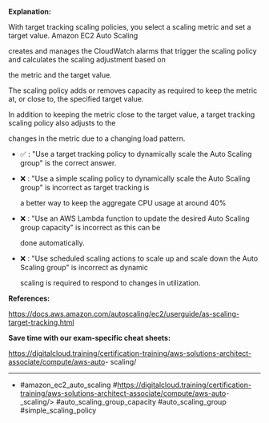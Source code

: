 **Explanation:**

With target tracking scaling policies, you select a scaling metric and set a target value. Amazon EC2 Auto Scaling

creates and manages the CloudWatch alarms that trigger the scaling policy and calculates the scaling adjustment based on

the metric and the target value.

The scaling policy adds or removes capacity as required to keep the metric at, or close to, the specified target value.

In addition to keeping the metric close to the target value, a target tracking scaling policy also adjusts to the

changes in the metric due to a changing load pattern.

- ✅ :  "Use a target tracking policy to dynamically scale the Auto Scaling group" is the correct answer.

- ❌ :  "Use a simple scaling policy to dynamically scale the Auto Scaling group" is incorrect as target tracking is

  a better way to keep the aggregate CPU usage at around 40%

- ❌ :  "Use an AWS Lambda function to update the desired Auto Scaling group capacity" is incorrect as this can be

  done automatically.

- ❌ :  "Use scheduled scaling actions to scale up and scale down the Auto Scaling group" is incorrect as dynamic

  scaling is required to respond to changes in utilization.

**References:**

<https://docs.aws.amazon.com/autoscaling/ec2/userguide/as-scaling-target-tracking.html>

**Save time with our exam-specific cheat sheets:**

<https://digitalcloud.training/certification-training/aws-solutions-architect-associate/compute/aws-auto>- scaling/

----

- #amazon_ec2_auto_scaling #<https://digitalcloud.training/certification-training/aws-solutions-architect-associate/compute/aws-auto>-_scaling/> #auto_scaling_group_capacity #auto_scaling_group #simple_scaling_policy
